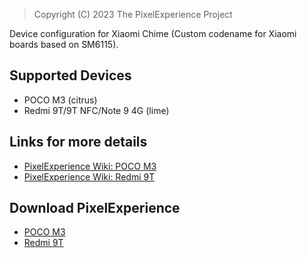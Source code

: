 > Copyright (C) 2023 The PixelExperience Project

Device configuration for Xiaomi Chime (Custom codename for Xiaomi boards based on SM6115).

## Supported Devices
- POCO M3 (citrus)
- Redmi 9T/9T NFC/Note 9 4G (lime)

## Links for more details
- [PixelExperience Wiki: POCO M3](https://wiki.pixelexperience.org/devices/Citrus/)
- [PixelExperience Wiki: Redmi 9T](https://wiki.pixelexperience.org/devices/lime/)

## Download PixelExperience
- [POCO M3](https://get.pixelexperience.org/Citrus/)
- [Redmi 9T](https://get.pixelexperience.org/lime/)
